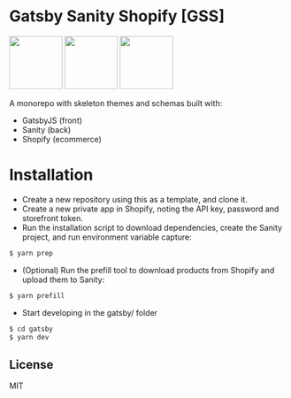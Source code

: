 # Gatsby Sanity Shopify [GSS]

[<img src="//avatars1.githubusercontent.com/u/12551863?s=200&v=4" width="96" height="96">](//avatars1.githubusercontent.com/u/12551863?s=200&v=4)
[<img src="//avatars1.githubusercontent.com/u/17177659?s=200&v=4" width="96" height="96">](//avatars1.githubusercontent.com/u/17177659?s=200&v=4)
[<img src="//avatars1.githubusercontent.com/u/8085?s=200&v=4" width="96" height="96">](//avatars1.githubusercontent.com/u/8085?s=200&v=4)

A monorepo with skeleton themes and schemas built with:

- GatsbyJS (front)
- Sanity (back)
- Shopify (ecommerce)

# Installation

- Create a new repository using this as a template, and clone it.
- Create a new private app in Shopify, noting the API key, password and storefront token.
- Run the installation script to download dependencies, create the Sanity project, and run environment variable capture:

```sh
$ yarn prep
```

- (Optional) Run the prefill tool to download products from Shopify and upload them to Sanity:

```sh
$ yarn prefill
```

- Start developing in the gatsby/ folder

```sh
$ cd gatsby
$ yarn dev
```

## License

MIT
